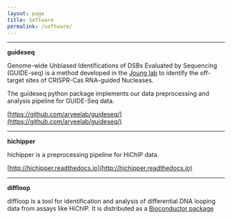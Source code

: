 ```yaml
---
layout: page
title: Software
permalink: /software/
---
```





-----------------------------------
**guideseq**

Genome-wide Unbiased Identifications of DSBs Evaluated by Sequencing (GUIDE-seq) is a  method developed in the [Joung lab](http://www.jounglab.org) to identify the off-target sites of CRISPR-Cas RNA-guided Nucleases.

The guideseq python package implements our data preprocessing and analysis pipeline for GUIDE-Seq data.

[https://github.com/aryeelab/guideseq/](https://github.com/aryeelab/guideseq/)

-----------------------------------

**hichipper**

hichipper is a preprocessing pipeline for HiChIP data.

[http://hichipper.readthedocs.io](http://hichipper.readthedocs.io)


-----------------------------------
**diffloop**

diffloop is a tool for identification and analysis of differential DNA looping data from assays like HiChIP. It is distributed as a [Bioconductor package](http://bioconductor.org/packages/diffloop/)

